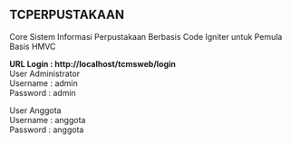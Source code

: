 ## TCPERPUSTAKAAN
Core Sistem Informasi Perpustakaan Berbasis Code Igniter untuk Pemula Basis HMVC

<strong>URL Login : http://localhost/tcmsweb/login</strong> <br>
User Administrator <br>
Username : admin <br>
Password : admin <br>

User Anggota <br>
Username : anggota <br>
Password : anggota

